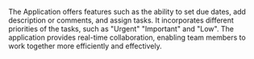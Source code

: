 The Application offers features such as the ability to set due dates, add description or comments, and assign tasks. 
It incorporates different priorities of the tasks, such as "Urgent" "Important" and "Low".
The application provides real-time collaboration, enabling team members to work together more efficiently and effectively.
